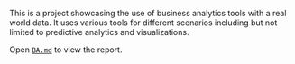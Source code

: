 This is a project showcasing the use of business analytics tools with a real world data. It uses various tools for different scenarios including but not limited to predictive analytics and visualizations.

Open [`BA.md`](BA.md) to view the report.
